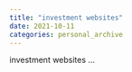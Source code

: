 ```yaml
---
title: "investment websites"
date: 2021-10-11
categories: personal_archive
---
```


investment websites
...
